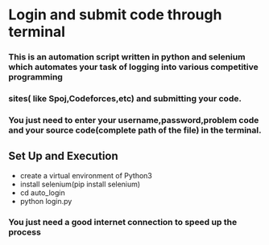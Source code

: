 # Login and submit code through terminal

### This is an automation script written in python and selenium which automates your task of logging into various competitive programming 
### sites( like Spoj,Codeforces,etc) and submitting your code.
### You just need to enter your username,password,problem code and your source code(complete path of the file) in the terminal.

## Set Up and Execution
* create a virtual environment of Python3
* install selenium(pip install selenium)
* cd auto_login
* python login.py

### You just need a good internet connection to speed up the process
